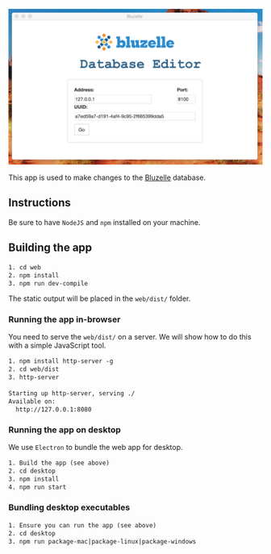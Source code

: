 ![CRUD App Screenshot](screenshot.png)


This app is used to make changes to the [Bluzelle](https://bluzelle.com/) database.


## Instructions

Be sure to have `NodeJS` and `npm` installed on your machine.


## Building the app

```
1. cd web
2. npm install
3. npm run dev-compile
```

The static output will be placed in the `web/dist/` folder.


### Running the app in-browser

You need to serve the `web/dist/` on a server. We will show how to do this with a simple JavaScript tool.

```
1. npm install http-server -g
2. cd web/dist
3. http-server

Starting up http-server, serving ./
Available on:
  http://127.0.0.1:8080
```


### Running the app on desktop

We use `Electron` to bundle the web app for desktop.

```
1. Build the app (see above)
2. cd desktop
3. npm install
4. npm run start
```


### Bundling desktop executables 

```
1. Ensure you can run the app (see above)
2. cd desktop
3. npm run package-mac|package-linux|package-windows
```